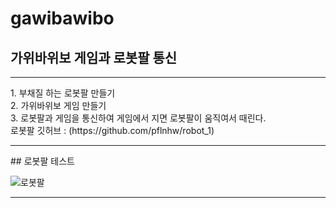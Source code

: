 # gawibawibo
## 가위바위보 게임과 로봇팔 통신
<hr/>
1. 부채질 하는 로봇팔 만들기 <br/>
2. 가위바위보 게임 만들기 <br/>
3. 로봇팔과 게임을 통신하여 게임에서 지면 로봇팔이 움직여서 때린다.<br/>
   로봇팔 깃허브 : (https://github.com/pflnhw/robot_1)
<hr/>
## 로봇팔 테스트 <br/>

![로봇팔](https://user-images.githubusercontent.com/129159977/234758526-48e4f7a5-8c6e-472d-8e32-2cfecc3d1542.gif)
<hr/>
